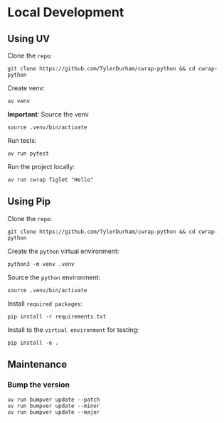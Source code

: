 
# Local Development

## Using UV

Clone the `repo`:

``` shell
git clone https://github.com/TylerDurham/cwrap-python && cd cwrap-python
```

Create venv:

``` shell
uv venv

```

**Important**: Source the venv

``` shell
source .venv/bin/activate
```

Run tests:

``` shell
uv run pytest
```

Run the project locally:

``` shell
uv run cwrap figlet "Hello"
```

## Using Pip

Clone the `repo`:

``` shell
git clone https://github.com/TylerDurham/cwrap-python && cd cwrap-python
```

Create the `python` virtual environment:

``` shell
python3 -m venv .venv
```

Source the `python` environment:

``` shell
source .venv/bin/activate
```

Install `required packages`:

``` shell
pip install -r requirements.txt
```

Install to the `virtual environment` for testing:

``` shell
pip install -e .
```

## Maintenance

### Bump the version

``` shell
uv run bumpver update --patch
uv run bumpver update --minor
uv run bumpver update --major
```

